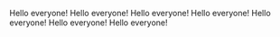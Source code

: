Hello everyone!
Hello everyone!
Hello everyone!
Hello everyone!
Hello everyone!
Hello everyone!
Hello everyone!